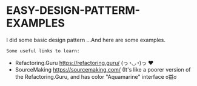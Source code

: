 # EASY-DESIGN-PATTERM-EXAMPLES
I did some basic design pattern ...And here are some examples.


`Some useful links to learn:`

+ Refactoring.Guru https://refactoring.guru/ (っ◔◡◔)っ ❤
+ SourceMaking https://sourcemaking.com/ (It's like a poorer version of the Refactoring.Guru, and has color "Aquamarine" interface ಠ益ಠ

